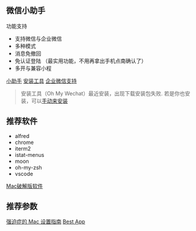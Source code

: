 
## 微信小助手
功能支持
- 支持微信与企业微信
- 多种模式
- 消息免撤回
- 免认证登陆 （最实用功能，不用再拿出手机点南确认了）
- 多开与兼容小程

[小助手](https://github.com/MustangYM/WeChatExtension-ForMac)
[安装工具](https://github.com/lmk123/oh-my-wechat)
[企业微信支持](https://github.com/MustangYM/WeChatICU-ForMac)

> 安装工具（Oh My Wechat）最近安装，出现下载安装包失败. 若是你也安装，可以[手动来安装](https://github.com/MustangYM/WeChatExtension-ForMac#3%E6%89%8B%E5%8A%A8%E5%AE%89%E8%A3%85)


## 推荐软件
- alfred
- chrome
- iterm2 
- istat-menus
- moon
- oh-my-zsh
- vscode

[Mac破解版软件](http://xclient.info/)

## 推荐参数
[强迫症的 Mac 设置指南](https://github.com/macdao/ocds-guide-to-setting-up-mac)
[Best App](https://github.com/hzlzh/Best-App)